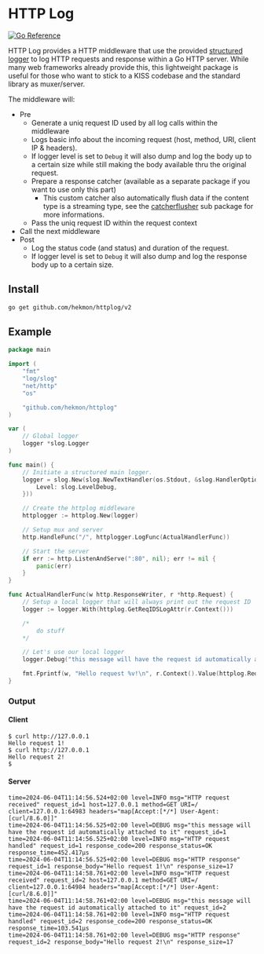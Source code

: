 # HTTP Log

[![Go Reference](https://pkg.go.dev/badge/github.com/hekmon/httplog.svg)](https://pkg.go.dev/github.com/hekmon/httplog)

HTTP Log provides a HTTP middleware that use the provided [structured logger](https://go.dev/blog/slog) to log HTTP requests and response within a Go HTTP server.
While many web frameworks already provide this, this lightweight package is useful for those who want to stick to a KISS codebase and the standard library as muxer/server.

The middleware will:

- Pre
  - Generate a uniq request ID used by all log calls within the middleware
  - Logs basic info about the incoming request (host, method, URI, client IP & headers).
  - If logger level is set to `Debug` it will also dump and log the body up to a certain size while still making the body available thru the original request.
  - Prepare a response catcher (available as a separate package if you want to use only this part)
    - This custom catcher also automatically flush data if the content type is a streaming type, see the [catcherflusher](https://pkg.go.dev/github.com/hekmon/httplog/catcherflusher) sub package for more informations.
  - Pass the uniq request ID within the request context
- Call the next middleware
- Post
  - Log the status code (and status) and duration of the request.
  - If logger level is set to `Debug` it will also dump and log the response body up to a certain size.

## Install

```bash
go get github.com/hekmon/httplog/v2
```

## Example

```go
package main

import (
    "fmt"
    "log/slog"
    "net/http"
    "os"

    "github.com/hekmon/httplog"
)

var (
    // Global logger
    logger *slog.Logger
)

func main() {
    // Initiate a structured main logger.
    logger = slog.New(slog.NewTextHandler(os.Stdout, &slog.HandlerOptions{
        Level: slog.LevelDebug,
    }))

    // Create the httplog middleware
    httplogger := httplog.New(logger)

    // Setup mux and server
    http.HandleFunc("/", httplogger.LogFunc(ActualHandlerFunc))

    // Start the server
    if err := http.ListenAndServe(":80", nil); err != nil {
        panic(err)
    }
}

func ActualHandlerFunc(w http.ResponseWriter, r *http.Request) {
    // Setup a local logger that will always print out the request ID
    logger := logger.With(httplog.GetReqIDSLogAttr(r.Context()))

    /*
        do stuff
    */

    // Let's use our local logger
    logger.Debug("this message will have the request id automatically attached to it")

    fmt.Fprintf(w, "Hello request %v!\n", r.Context().Value(httplog.ReqIDKey))
}
```

### Output

#### Client

```raw
$ curl http://127.0.0.1
Hello request 1!
$ curl http://127.0.0.1
Hello request 2!
$
```

#### Server

```raw
time=2024-06-04T11:14:56.524+02:00 level=INFO msg="HTTP request received" request_id=1 host=127.0.0.1 method=GET URI=/ client=127.0.0.1:64983 headers="map[Accept:[*/*] User-Agent:[curl/8.6.0]]"
time=2024-06-04T11:14:56.525+02:00 level=DEBUG msg="this message will have the request id automatically attached to it" request_id=1
time=2024-06-04T11:14:56.525+02:00 level=INFO msg="HTTP request handled" request_id=1 response_code=200 response_status=OK response_time=452.417µs
time=2024-06-04T11:14:56.525+02:00 level=DEBUG msg="HTTP response" request_id=1 response_body="Hello request 1!\n" response_size=17
time=2024-06-04T11:14:58.761+02:00 level=INFO msg="HTTP request received" request_id=2 host=127.0.0.1 method=GET URI=/ client=127.0.0.1:64984 headers="map[Accept:[*/*] User-Agent:[curl/8.6.0]]"
time=2024-06-04T11:14:58.761+02:00 level=DEBUG msg="this message will have the request id automatically attached to it" request_id=2
time=2024-06-04T11:14:58.761+02:00 level=INFO msg="HTTP request handled" request_id=2 response_code=200 response_status=OK response_time=103.541µs
time=2024-06-04T11:14:58.761+02:00 level=DEBUG msg="HTTP response" request_id=2 response_body="Hello request 2!\n" response_size=17
```

